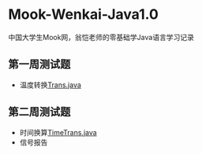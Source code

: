 # Mook-Wenkai-Java1.0
中国大学生Mook网，翁恺老师的零基础学Java语言学习记录
## 第一周测试题
* 温度转换[Trans.java](Trans.java)
## 第二周测试题
* 时间换算[TimeTrans.java](TimeTrans.java)
* 信号报告
